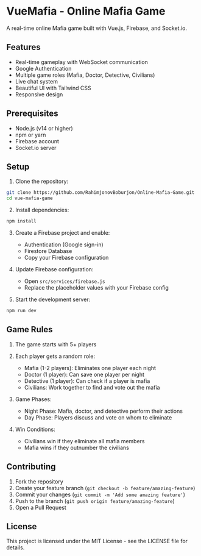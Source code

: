 # VueMafia - Online Mafia Game

A real-time online Mafia game built with Vue.js, Firebase, and Socket.io.

## Features

- Real-time gameplay with WebSocket communication
- Google Authentication
- Multiple game roles (Mafia, Doctor, Detective, Civilians)
- Live chat system
- Beautiful UI with Tailwind CSS
- Responsive design

## Prerequisites

- Node.js (v14 or higher)
- npm or yarn
- Firebase account
- Socket.io server

## Setup

1. Clone the repository:
```bash
git clone https://github.com/RahimjonovBoburjon/Online-Mafia-Game.git
cd vue-mafia-game
```

2. Install dependencies:
```bash
npm install
```

3. Create a Firebase project and enable:
   - Authentication (Google sign-in)
   - Firestore Database
   - Copy your Firebase configuration

4. Update Firebase configuration:
   - Open `src/services/firebase.js`
   - Replace the placeholder values with your Firebase config

5. Start the development server:
```bash
npm run dev
```

## Game Rules

1. The game starts with 5+ players
2. Each player gets a random role:
   - Mafia (1-2 players): Eliminates one player each night
   - Doctor (1 player): Can save one player per night
   - Detective (1 player): Can check if a player is mafia
   - Civilians: Work together to find and vote out the mafia

3. Game Phases:
   - Night Phase: Mafia, doctor, and detective perform their actions
   - Day Phase: Players discuss and vote on whom to eliminate

4. Win Conditions:
   - Civilians win if they eliminate all mafia members
   - Mafia wins if they outnumber the civilians

## Contributing

1. Fork the repository
2. Create your feature branch (`git checkout -b feature/amazing-feature`)
3. Commit your changes (`git commit -m 'Add some amazing feature'`)
4. Push to the branch (`git push origin feature/amazing-feature`)
5. Open a Pull Request

## License

This project is licensed under the MIT License - see the LICENSE file for details.
